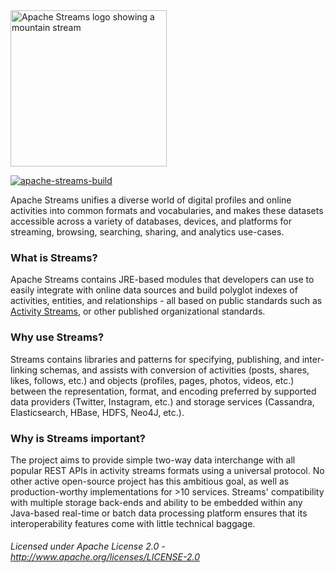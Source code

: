 <img src="http://streams.apache.org/images/streams_logo.jpg" width="250" alt="Apache Streams logo showing a mountain stream"/>

[![apache-streams-build](https://github.com/apache/streams/workflows/build/badge.svg)](https://github.com/apache/streams/actions)

Apache Streams unifies a diverse world of digital profiles and online activities into common formats and vocabularies, and makes these datasets accessible across a variety of databases, devices, and platforms for streaming, browsing, searching, sharing, and analytics use-cases.

### What is Streams?
Apache Streams contains JRE-based modules that developers can use to easily integrate with online data sources and build polyglot indexes of activities, entities, and relationships - all based on public standards such as [Activity Streams](http://activitystrea.ms/), or other published organizational standards.

### Why use Streams?
Streams contains libraries and patterns for specifying, publishing, and inter-linking schemas, and assists with conversion of activities (posts, shares, likes, follows, etc.) and objects (profiles, pages, photos, videos, etc.) between the representation, format, and encoding preferred by supported data providers (Twitter, Instagram, etc.) and storage services (Cassandra, Elasticsearch, HBase, HDFS, Neo4J, etc.).

### Why is Streams important?
The project aims to provide simple two-way data interchange with all popular REST APIs in activity streams formats using a universal protocol.  No other active open-source project has this ambitious goal, as well as production-worthy implementations for >10 services.  Streams' compatibility with multiple storage back-ends and ability to be embedded within any Java-based real-time or batch data processing platform ensures that its interoperability features come with little technical baggage.

###### Licensed under Apache License 2.0 - http://www.apache.org/licenses/LICENSE-2.0
